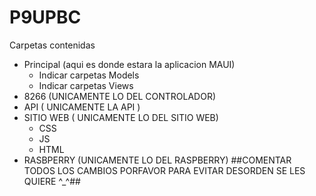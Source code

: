 # P9UPBC
Carpetas contenidas
- Principal (aqui es donde estara la aplicacion MAUI)
  - Indicar carpetas Models
  - Indicar carpetas Views
- 8266 (UNICAMENTE LO DEL CONTROLADOR)
- API ( UNICAMENTE LA API )
- SITIO WEB ( UNICAMENTE LO DEL SITIO WEB)
  - CSS
  - JS
  - HTML
- RASBPERRY (UNICAMENTE LO DEL RASPBERRY)
##COMENTAR TODOS LOS CAMBIOS PORFAVOR PARA EVITAR DESORDEN SE LES QUIERE ^_^##
